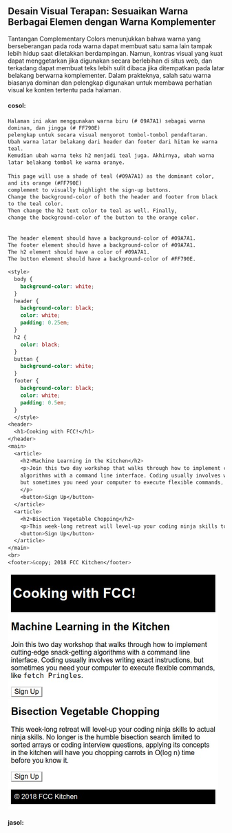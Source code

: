 ## Desain Visual Terapan: Sesuaikan Warna Berbagai Elemen dengan Warna Komplementer

Tantangan Complementary Colors menunjukkan bahwa warna yang berseberangan pada roda warna dapat membuat satu sama lain tampak lebih hidup saat diletakkan berdampingan. Namun, kontras visual yang kuat dapat menggetarkan jika digunakan secara berlebihan di situs web, dan terkadang dapat membuat teks lebih sulit dibaca jika ditempatkan pada latar belakang berwarna komplementer. Dalam prakteknya, salah satu warna biasanya dominan dan pelengkap digunakan untuk membawa perhatian visual ke konten tertentu pada halaman.

#### cosol:

```
Halaman ini akan menggunakan warna biru (# 09A7A1) sebagai warna dominan, dan jingga (# FF790E) 
pelengkap untuk secara visual menyorot tombol-tombol pendaftaran. 
Ubah warna latar belakang dari header dan footer dari hitam ke warna teal. 
Kemudian ubah warna teks h2 menjadi teal juga. Akhirnya, ubah warna latar belakang tombol ke warna oranye.

This page will use a shade of teal (#09A7A1) as the dominant color, and its orange (#FF790E) 
complement to visually highlight the sign-up buttons. 
Change the background-color of both the header and footer from black to the teal color. 
Then change the h2 text color to teal as well. Finally, 
change the background-color of the button to the orange color.


The header element should have a background-color of #09A7A1.
The footer element should have a background-color of #09A7A1.
The h2 element should have a color of #09A7A1.
The button element should have a background-color of #FF790E.
```

```css
<style>
  body {
    background-color: white;
  }
  header {
    background-color: black;
    color: white;
    padding: 0.25em;
  }
  h2 {
    color: black;
  }  
  button {
    background-color: white;
  }
  footer {
    background-color: black;
    color: white;
    padding: 0.5em;
  }
  </style>
<header>
  <h1>Cooking with FCC!</h1>
</header>
<main>
  <article>
    <h2>Machine Learning in the Kitchen</h2>
    <p>Join this two day workshop that walks through how to implement cutting-edge snack-getting 
    algorithms with a command line interface. Coding usually involves writing exact instructions, 
    but sometimes you need your computer to execute flexible commands, like <code>fetch Pringles</code>.
    </p>
    <button>Sign Up</button>
  </article>
  <article>
    <h2>Bisection Vegetable Chopping</h2>
    <p>This week-long retreat will level-up your coding ninja skills to actual ninja skills. No longer is the humble bisection search limited to sorted arrays or coding interview questions, applying its concepts in the kitchen will have you chopping carrots in O(log n) time before you know it.</p>
    <button>Sign Up</button>
  </article>
</main>
<br>
<footer>&copy; 2018 FCC Kitchen</footer>
```

![](/assets/cook1.jpg)



#### jasol:



